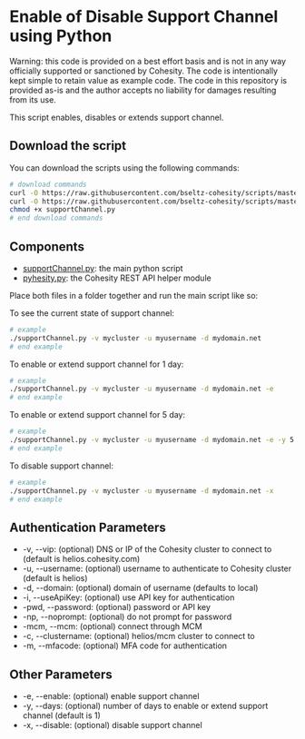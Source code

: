 # Enable of Disable Support Channel using Python

Warning: this code is provided on a best effort basis and is not in any way officially supported or sanctioned by Cohesity. The code is intentionally kept simple to retain value as example code. The code in this repository is provided as-is and the author accepts no liability for damages resulting from its use.

This script enables, disables or extends support channel.

## Download the script

You can download the scripts using the following commands:

```bash
# download commands
curl -O https://raw.githubusercontent.com/bseltz-cohesity/scripts/master/python/supportChannel/supportChannel.py
curl -O https://raw.githubusercontent.com/bseltz-cohesity/scripts/master/python/pyhesity.py
chmod +x supportChannel.py
# end download commands
```

## Components

* [supportChannel.py](https://raw.githubusercontent.com/bseltz-cohesity/scripts/master/python/supportChannel/supportChannel.py): the main python script
* [pyhesity.py](https://raw.githubusercontent.com/bseltz-cohesity/scripts/master/python/pyhesity/pyhesity.py): the Cohesity REST API helper module

Place both files in a folder together and run the main script like so:

To see the current state of support channel:

```bash
# example
./supportChannel.py -v mycluster -u myusername -d mydomain.net
# end example
```

To enable or extend support channel for 1 day:

```bash
# example
./supportChannel.py -v mycluster -u myusername -d mydomain.net -e
# end example
```

To enable or extend support channel for 5 day:

```bash
# example
./supportChannel.py -v mycluster -u myusername -d mydomain.net -e -y 5
# end example
```

To disable support channel:

```bash
# example
./supportChannel.py -v mycluster -u myusername -d mydomain.net -x
# end example
```

## Authentication Parameters

* -v, --vip: (optional) DNS or IP of the Cohesity cluster to connect to (default is helios.cohesity.com)
* -u, --username: (optional) username to authenticate to Cohesity cluster (default is helios)
* -d, --domain: (optional) domain of username (defaults to local)
* -i, --useApiKey: (optional) use API key for authentication
* -pwd, --password: (optional) password or API key
* -np, --noprompt: (optional) do not prompt for password
* -mcm, --mcm: (optional) connect through MCM
* -c, --clustername: (optional) helios/mcm cluster to connect to
* -m, --mfacode: (optional) MFA code for authentication

## Other Parameters

* -e, --enable: (optional) enable support channel
* -y, --days: (optional) number of days to enable or extend support channel (default is 1)
* -x, --disable: (optional) disable support channel
